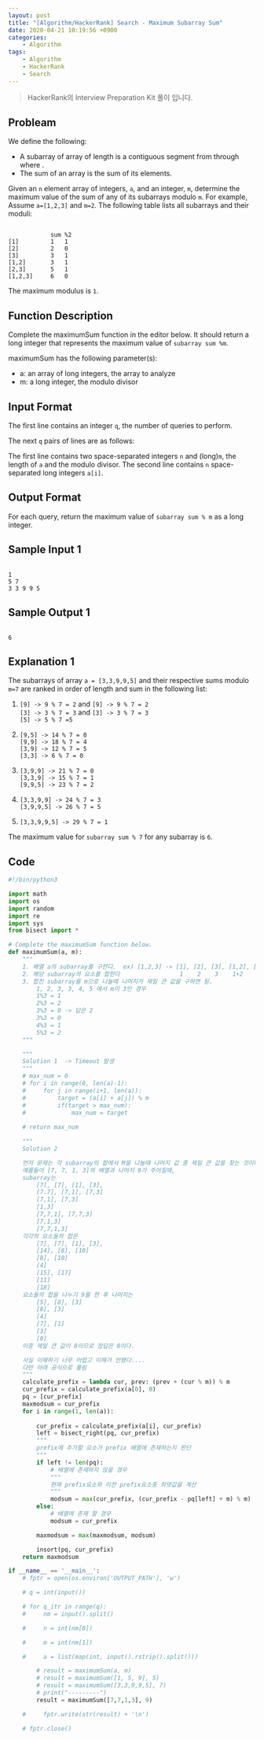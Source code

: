 ```yaml
---
layout: post
title: "[Algorithm/HackerRank] Search - Maximum Subarray Sum"
date: 2020-04-21 10:19:56 +0900
categories: 
    - Algorithm
tags:
    - Algorithm
    - HackerRank
    - Search
---
```


> HackerRank의 Interview Preparation Kit 풀이 입니다.

<!-- more -->


## Probleam
We define the following:
- A subarray of array  of length  is a contiguous segment from  through  where .
- The sum of an array is the sum of its elements.

Given an `n` element array of integers, `a`, and an integer, `m`, determine the maximum value of the sum of any of its subarrays modulo `m`. For example, Assume `a=[1,2,3]` and `m=2`. The following table lists all subarrays and their moduli:
```

		    sum	%2
[1]		    1	1
[2]		    2	0
[3]		    3	1
[1,2]		3	1
[2,3]		5	1
[1,2,3]		6	0
```

The maximum modulus is `1`.

## Function Description
Complete the maximumSum function in the editor below. It should return a long integer that represents the maximum value of `subarray sum %m`.

maximumSum has the following parameter(s):
- a: an array of long integers, the array to analyze
- m: a long integer, the modulo divisor


## Input Format
The first line contains an integer `q`, the number of queries to perform.

The next `q` pairs of lines are as follows:

The first line contains two space-separated integers `n` and (long)`m`, the length of `a` and the modulo divisor.
The second line contains `n` space-separated long integers `a[i]`.

## Output Format
For each query, return the maximum value of `subarray sum % m` as a long integer.

## Sample Input 1
```

1
5 7
3 3 9 9 5
```


## Sample Output 1
```

6
```


## Explanation 1
The subarrays of array `a = [3,3,9,9,5]` and their respective sums modulo `m=7` are ranked in order of length and sum in the following list:
1. `[9] -> 9 % 7 = 2` and `[9] -> 9 % 7 = 2`<br>
    `[3] -> 3 % 7 = 3` and `[3] -> 3 % 7 = 3`<br>
    `[5] -> 5 % 7 =5`

2. `[9,5] -> 14 % 7 = 0`<br>
    `[9,9] -> 18 % 7 = 4`<br>
    `[3,9] -> 12 % 7 = 5`<br>
    `[3,3] -> 6 % 7 = 0`

3. `[3,9,9] -> 21 % 7 = 0`<br>
    `[3,3,9] -> 15 % 7 = 1`<br>
    `[9,9,5] -> 23 % 7 = 2`<br>

4. `[3,3,9,9] -> 24 % 7 = 3`<br>
    `[3,9,9,5] -> 26 % 7 = 5`<br>

5. `[3,3,9,9,5] -> 29 % 7 = 1`

The maximum value for `subarray sum % 7` for any subarray is `6`.

## Code

```python
#!/bin/python3

import math
import os
import random
import re
import sys
from bisect import *

# Complete the maximumSum function below.
def maximumSum(a, m):
    """
    1. 배열 a의 subarray를 구한다.  ex) [1,2,3] -> [1], [2], [3], [1,2], [1,3], [2,3]
    2. 해당 subarray의 요소를 합한다                 1    2    3    1+2     1+3   2+3
    3. 합친 subarray를 m으로 나눌때 나머지가 제일 큰 값을 구하면 됨.
        1, 2, 3, 3, 4, 5 에서 m이 3인 경우
        1%3 = 1
        2%3 = 2
        3%3 = 0 -> 답은 2
        3%3 = 0
        4%3 = 1
        5%3 = 2
    """

    """
    Solution 1  -> Timeout 발생
    """
    # max_num = 0
    # for i in range(0, len(a)-1):
    #     for j in range(i+1, len(a)):
    #         target = (a[i] + a[j]) % m
    #         if(target > max_num):
    #             max_num = target
    
    # return max_num

    """
    Solution 2

    먼저 문제는 각 subarray의 합에서 M을 나눌때 나머지 값 중 제일 큰 값을 찾는 것이다.
    예를들어 [7, 7, 1, 3]의 배열과 나머지 9가 주어질때,
    subarray는 
        [7], [7], [1], [3],
        [7.7], [7,1], [7,3]
        [7,1], [7,3]
        [1,3]
        [7,7,1], [7,7,3]
        [7,1,3]
        [7,7,1,3]
    각각의 요소들의 합은
        [7], [7], [1], [3],
        [14], [8], [10]
        [8], [10]
        [4]
        [15], [17]
        [11]
        [18]
    요소들의 합을 나누기 9를 한 후 나머지는
        [5], [8], [3]
        [8], [3]
        [4]
        [7], [1]
        [3]
        [0]
    이중 제일 큰 값이 8이므로 정답은 8이다.

    사실 이해하기 너무 어렵고 이해가 안됐다....
    다만 아래 공식으로 풀림
    """
    calculate_prefix = lambda cur, prev: (prev + (cur % m)) % m
    cur_prefix = calculate_prefix(a[0], 0)
    pq = [cur_prefix]
    maxmodsum = cur_prefix
    for i in range(1, len(a)):
        
        cur_prefix = calculate_prefix(a[i], cur_prefix)
        left = bisect_right(pq, cur_prefix)
        """
        prefix에 추가할 요소가 prefix 배열에 존재하는지 판단
        """
        if left != len(pq):
            # 배열에 존재하지 않을 경우
            """
            현재 prefix요소와 이전 prefix요소중 최댓값을 계산
            """
            modsum = max(cur_prefix, (cur_prefix - pq[left] + m) % m)
        else:
            # 배열에 존재 할 경우
            modsum = cur_prefix

        maxmodsum = max(maxmodsum, modsum)

        insort(pq, cur_prefix)
    return maxmodsum

if __name__ == '__main__':
    # fptr = open(os.environ['OUTPUT_PATH'], 'w')

    # q = int(input())

    # for q_itr in range(q):
    #     nm = input().split()

    #     n = int(nm[0])

    #     m = int(nm[1])

    #     a = list(map(int, input().rstrip().split()))

        # result = maximumSum(a, m)
        # result = maximumSum([1, 5, 9], 5)
        # result = maximumSum([3,3,9,9,5], 7)
        # print("---------")
        result = maximumSum([7,7,1,3], 9)

    #     fptr.write(str(result) + '\n')

    # fptr.close()
```
